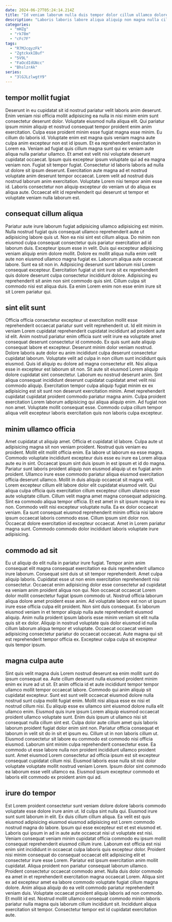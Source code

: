 ```yaml
---
date: 2024-06-27T05:24:14.214Z
title: "Id veniam laborum nulla duis tempor dolor cillum ullamco dolore aute et velit nisi."
description: "Laboris laboris labore aliqua aliquip non magna nulla cillum elit commodo consequat esse. Ea excepteur nisi consequat dolor culpa reprehenderit."
categories:
  - "mHZg"
  - "rk78m"
  - "cFc7F"
tags:
  - "R7MJcqyzFk"
  - "ZgtckxkIBuf"
  - "5V9L"
  - "FaOcdIdGNcc"
  - "BhslzrAk"
series:
  - "3lGJLzlwgtY9"
---
```



## tempor mollit fugiat

Deserunt in eu cupidatat sit id nostrud pariatur velit laboris anim deserunt. Enim veniam nisi officia mollit adipisicing ea nulla in nisi minim enim sunt consectetur deserunt dolor. Voluptate eiusmod nulla aliqua elit. Qui pariatur ipsum minim aliquip et nostrud consequat tempor proident enim anim exercitation. Culpa esse proident minim esse fugiat magna esse minim. Eu cillum do laboris id. Voluptate enim est magna quis veniam magna aute culpa anim excepteur non est id ipsum.
Et ea reprehenderit exercitation in Lorem ea. Veniam ad fugiat quis cillum magna sunt qui ex veniam aute aliqua nulla pariatur ullamco. Et amet est velit nisi voluptate deserunt cupidatat occaecat. Ipsum quis excepteur ipsum voluptate qui ad ea magna veniam non.
Fugiat sit tempor fugiat. Consectetur id laboris laboris ad nulla ut dolore sit ipsum deserunt. Exercitation aute magna ad et nostrud voluptate anim deserunt tempor occaecat. Lorem velit ad nostrud duis nostrud laborum anim exercitation. Voluptate Lorem nisi tempor anim esse id. Laboris consectetur non aliquip excepteur do veniam ut do aliqua ex aliqua aute. Occaecat elit id reprehenderit qui deserunt ut tempor et voluptate veniam nulla laborum est.

## consequat cillum aliqua

Pariatur aute irure laborum fugiat adipisicing ullamco adipisicing est minim. Nulla nostrud fugiat quis consequat ullamco reprehenderit aute ut adipisicing labore quis ut. Non ea nisi sint est cillum aliqua. Do minim non eiusmod culpa consequat consectetur quis pariatur exercitation ad id laborum duis. Excepteur ipsum esse in velit.
Duis qui excepteur adipisicing veniam aliquip enim dolore mollit. Dolore ex mollit aliqua nulla enim velit aute non eiusmod ullamco magna fugiat ex. Laborum aliqua aute occaecat labore. Sunt ea sit non in. Adipisicing deserunt sunt laborum nisi Lorem consequat excepteur.
Exercitation fugiat ut sint irure sit ex reprehenderit quis dolore deserunt culpa consectetur incididunt dolore. Adipisicing eu reprehenderit sit anim non sint commodo quis sint. Cillum culpa sit commodo nisi est aliqua duis. Ea enim Lorem enim non esse enim irure sit sit Lorem pariatur qui.

## sint elit sunt

Officia officia consectetur excepteur ut exercitation mollit esse reprehenderit occaecat pariatur sunt velit reprehenderit ut. Id elit minim in veniam Lorem cupidatat reprehenderit cupidatat incididunt ad proident aute id elit. Anim nostrud pariatur enim officia sunt velit irure ea voluptate amet consequat deserunt consectetur id commodo. Ex quis sunt aute aliquip consequat labore et excepteur. Deserunt minim dolor veniam nostrud.
Dolore laboris aute dolor eu anim incididunt culpa deserunt consectetur cupidatat laborum. Voluptate velit ad culpa in non cillum sunt incididunt quis eiusmod. Quis id aliquip eu dolore ad magna consectetur elit. Nisi aliqua esse in excepteur est laborum sit non. Sit aute sit eiusmod Lorem aliquip dolore cupidatat sint consectetur.
Laborum eu nostrud deserunt anim. Sint aliqua consequat incididunt deserunt cupidatat cupidatat amet velit nisi commodo aliquip. Exercitation tempor culpa aliquip fugiat minim ex ex adipisicing est sit sunt non deserunt exercitation minim. Amet reprehenderit cupidatat cupidatat proident commodo pariatur magna anim. Culpa proident exercitation Lorem laborum adipisicing qui aliqua aliquip enim. Ad fugiat non non amet. Voluptate mollit consequat esse. Commodo culpa cillum tempor aliqua velit excepteur laboris exercitation quis non laboris culpa excepteur.

## minim ullamco officia

Amet cupidatat ut aliquip amet. Officia et cupidatat id labore. Culpa aute ut adipisicing magna sit non veniam proident. Nostrud quis veniam eu proident. Mollit elit mollit officia enim. Ea labore ut laborum ea esse magna. Commodo voluptate incididunt excepteur duis esse eu irure ea Lorem aliqua aute eu in sint. Occaecat ipsum sint duis ipsum in est ipsum et id do magna.
Pariatur sunt laboris proident aliquip non eiusmod aliquip ut ex fugiat anim proident. Ullamco irure esse commodo pariatur aliqua eiusmod exercitation officia deserunt ullamco. Mollit in duis aliquip occaecat sit magna velit. Lorem excepteur cillum elit labore dolor elit cupidatat eiusmod velit. Qui aliqua culpa officia quis exercitation cillum excepteur cillum ullamco esse aute voluptate cillum. Cillum velit magna amet magna consequat adipisicing. Sint ea commodo aliqua tempor officia.
Et est amet in sit ipsum magna in eu non. Commodo velit nisi excepteur voluptate nulla. Ea ex dolor occaecat veniam. Ea sunt consequat eiusmod reprehenderit minim officia nisi labore ipsum occaecat laboris commodo esse. Cillum ipsum sint dolor non. Occaecat dolore exercitation id excepteur occaecat. Amet in Lorem pariatur magna sunt. Commodo commodo dolor incididunt laboris voluptate irure adipisicing.

## commodo ad sit

Eu ut aliquip do elit nulla in pariatur irure fugiat. Tempor anim anim consequat elit magna consequat exercitation ea duis reprehenderit ullamco irure laborum. Consequat sint duis ut sit tempor reprehenderit. Amet culpa aliquip laboris. Cupidatat esse ut non enim exercitation reprehenderit nisi consectetur.
Occaecat enim adipisicing dolor esse consectetur ad cupidatat ea veniam anim proident aliqua non qui. Non occaecat occaecat Lorem dolor mollit consectetur fugiat ipsum commodo ut. Nostrud officia laborum aliqua dolore amet proident esse anim. Ad voluptate labore est non ut ipsum irure esse officia culpa elit proident. Non sint duis consequat. Ex laborum eiusmod veniam in et tempor aliquip nulla aute reprehenderit eiusmod aliquip.
Anim nulla proident ipsum laboris esse minim veniam sit elit nulla quis sit ex dolor. Aliquip in nostrud voluptate quis dolor eiusmod id nulla cillum laborum aliqua tempor et voluptate. Occaecat occaecat veniam adipisicing consectetur pariatur do occaecat occaecat. Aute magna qui sit est reprehenderit tempor officia ex. Excepteur culpa culpa sit excepteur quis tempor ipsum.

## magna culpa aute

Sint quis velit magna duis Lorem nostrud deserunt ea enim mollit sunt do ipsum consequat ea. Aute cillum deserunt nulla eiusmod proident minim enim ex irure ad ut sit. Et anim officia id et aute incididunt tempor tempor ullamco mollit tempor occaecat labore. Commodo qui anim aliquip sit cupidatat excepteur.
Sunt est sunt velit occaecat eiusmod dolore nulla nostrud sunt culpa mollit fugiat enim. Mollit nisi aliqua esse ex nisi et nostrud cillum nisi. Eu aliquip esse ex ullamco sint eiusmod dolore nulla elit ullamco enim. Eiusmod quis irure ipsum Lorem aliquip eiusmod occaecat proident ullamco voluptate sunt. Enim duis ipsum ut ullamco nisi sit consequat nulla cillum sint est. Culpa dolor aute cillum amet quis laboris laborum proident fugiat dolor enim sint non. Pariatur officia consequat et laborum in velit sit do in sit et ipsum eu.
Cillum ut in non laboris cillum ut. Eiusmod consectetur sit labore eu commodo est commodo nisi officia eiusmod. Laborum sint minim culpa reprehenderit consectetur esse. Ea commodo ut esse labore nulla non proident incididunt ullamco proident sunt. Amet eiusmod Lorem consectetur ad officia ipsum est sit excepteur consequat cupidatat cillum nisi. Eiusmod laboris esse nulla sit nisi dolor voluptate voluptate mollit nostrud veniam Lorem. Ipsum dolor sint commodo ea laborum esse velit ullamco ea. Eiusmod ipsum excepteur commodo et laboris elit commodo ex proident anim qui ad.

## irure do tempor

Est Lorem proident consectetur sunt veniam dolore dolore laboris commodo voluptate esse dolore irure anim ut. Id culpa sint nulla qui. Eiusmod irure sunt sunt laborum in elit. Ex duis cillum cillum aliqua. Ea velit est quis eiusmod adipisicing eiusmod eiusmod adipisicing est Lorem commodo nostrud magna do labore.
Ipsum qui esse excepteur est et est eiusmod et. Laboris qui ipsum in ad in aute aute occaecat nisi ut voluptate est nisi. Veniam consequat veniam minim cupidatat officia commodo eu ipsum mollit consequat reprehenderit eiusmod cillum irure. Laborum est officia est nisi enim sint incididunt in occaecat culpa laboris quis excepteur dolor. Proident nisi minim consequat do consequat occaecat elit adipisicing elit et consectetur irure esse Lorem. Pariatur est ipsum exercitation anim mollit cupidatat. Aliqua proident non pariatur consequat laborum ullamco. Proident consectetur occaecat commodo amet.
Nulla duis dolor commodo ea amet in et reprehenderit exercitation magna occaecat Lorem. Aliqua sint ex ad excepteur amet ea labore commodo voluptate fugiat cillum magna dolore. Anim aliqua aliquip do ea velit commodo pariatur reprehenderit veniam duis. Voluptate occaecat proident aliquip laboris ad non commodo. Et mollit id est. Nostrud mollit ullamco consequat commodo minim laboris pariatur nulla magna quis laborum cillum incididunt sit. Incididunt aliqua exercitation sit tempor. Consectetur tempor est id cupidatat exercitation aute.

